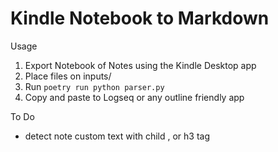 # Kindle Notebook to Markdown

Usage
1. Export Notebook of Notes using the Kindle Desktop app
2. Place files on inputs/
3. Run `poetry run python parser.py`
4. Copy and paste to Logseq or any outline friendly app

To Do
- detect note custom text with child , or h3 tag
